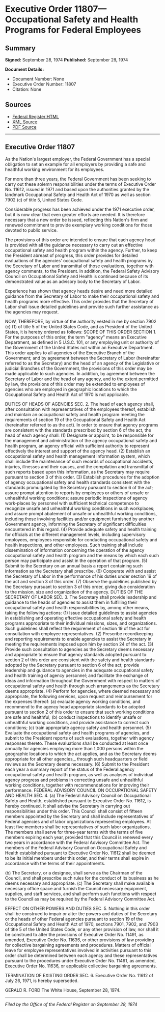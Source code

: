 # Executive Order 11807—Occupational Safety and Health Programs for Federal Employees

## Summary

**Signed:** September 28, 1974
**Published:** September 28, 1974

**Document Details:**
- Document Number: None
- Executive Order Number: 11807
- Citation: None

## Sources
- [Federal Register HTML](https://www.presidency.ucsb.edu/documents/executive-order-11807-occupational-safety-and-health-programs-for-federal-employees)
- [XML Source](None)
- [PDF Source](None)

---

## Executive Order 11807

As the Nation's largest employer, the Federal Government has a special obligation to set an example for all employers by providing a safe and healthful working environment for its employees.

For more than three years, the Federal Government has been seeking to carry out these solemn responsibilities under the terms of Executive Order No. 11612, issued in 1971 and based upon the authorities granted by the landmark Occupational Safety and Health Act of 1970 as well as section 7902 (c) of title 5, United States Code.

Considerable progress has been achieved under the 1971 executive order, but it is now clear that even greater efforts are needed. It is therefore necessary that a new order be issued, reflecting this Nation's firm and renewed commitment to provide exemplary working conditions for those devoted to public service.

The provisions of this order are intended to ensure that each agency head is provided with all the guidance necessary to carry out an effective occupational safety and health program within the agency. Further, to keep the President abreast of progress, this order provides for detailed evaluations of the agencies' occupational safety and health programs by the Secretary of Labor and transmittal of those evaluations, together with agency comments, to the President. In addition, the Federal Safety Advisory Council on Occupational Safety and Health is continued because of its demonstrated value as an advisory body to the Secretary of Labor.

Experience has shown that agency heads desire and need more detailed guidance from the Secretary of Labor to make their occupational safety and health programs more effective. This order provides that the Secretary of Labor shall issue detailed guidelines and provide such further assistance as the agencies may request.

NOW, THEREFORE, by virtue of the authority vested in me by section 7902 (c) (1) of title 5 of the United States Code, and as President of the United States, it is hereby ordered as follows:
SCOPE OF THIS ORDER
SECTION 1. For the purposes of this order, the term "agency" means an Executive Department, as defined in 5 U.S.C. 101, or any employing unit or authority of the Government of the United States not within an Executive Department. This order applies to all agencies of the Executive Branch of the Government; and by agreement between the Secretary of Labor (hereinafter referred to as the Secretary) and the head of an agency of the Legislative or judicial Branches of the Government, the provisions of this order may be made applicable to such agencies. In addition, by agreement between the Secretary of Labor and the head of any agency, and to the extent permitted by law, the provisions of this order may be extended to employees of agencies who are employed in geographic locations to which the Occupational Safety and Health Act of 1970 is not applicable.

DUTIES OF HEADS OF AGENCIES
SEC. 2. The head of each agency shall, after consultation with representatives of the employees thereof, establish and maintain an occupational safety and health program meeting the requirements of section 19 of the Occupational Safety and Health Act (hereinafter referred to as the act). In order to ensure that agency programs are consistent with the standards prescribed by section 6 of the act, the head of each agency shall:
    (1) Designate or appoint, to be responsible for the management and administration of the agency occupational safety and health program, an agency official with sufficient authority to represent effectively the interest and support of the agency head.
    (2) Establish an occupational safety and health management information system, which shall include the maintenance of such records of occupational accidents, injuries, illnesses and their causes, and the compilation and transmittal of such reports based upon this information, as the Secretary may require pursuant to section 3 of this order.
    (3) Establish procedures for the adoption of agency occupational safety and health standards consistent with the standards promulgated by the Secretary pursuant to section 6 of the act; assure prompt attention to reports by employees or others of unsafe or unhealthful working conditions; assure periodic inspections of agency work-places by personnel with sufficient technical competence to recognize unsafe and unhealthful working conditions in such workplaces; and assure prompt abatement of unsafe or unhealthful working conditions, including those involving facilities and/or equipment furnished by another Government agency, informing the Secretary of significant difficulties encountered in this regard.
    (4) Provide adequate safety and health training for officials at the different management levels, including supervisory employees, employees responsible for conducting occupational safety and health inspections, and other employees. Such training shall include dissemination of information concerning the operation of the agency occupational safety and health program and the means by which each such person may participate and assist in the operation of that program.
    (5) Submit to the Secretary on an annual basis a report containing such information as the Secretary shall prescribe.
    (6) Cooperate with and assist the Secretary of Labor in the performance of his duties under section 19 of the act and section 3 of this order.
    (7) Observe the guidelines published by the Secretary pursuant to section 3 of this order, giving due consideration to the mission, size and organization of the agency.
DUTIES OF THE SECRETARY OF LABOR
SEC. 3. The Secretary shall provide leadership and guidance to the heads of agencies to assist them in fulfilling their occupational safety and health responsibilities by, among other means, taking the following actions:
    (1) Issue detailed guidelines to assist agencies in establishing and operating effective occupational safety and health programs appropriate to their individual missions, sizes, and organizations. Such guidelines shall reflect the requirement of section 19 of the act for consultation with employee representatives.
    (2) Prescribe recordkeeping and reporting requirements to enable agencies to assist the Secretary in meeting the requirements imposed upon him by section 24 of the act.
    (3) Provide such consultation to agencies as the Secretary deems necessary and appropriate to ensure that agency standards adopted pursuant to section 2 of this order are consistent with the safety and health standards adopted by the Secretary pursuant to section 6 of the act; provide leadership and guidance to agencies in the adequate occupational safety and health training of agency personnel; and facilitate the exchange of ideas and information throughout the Government with respect to matters of occupational safety and health through such arrangements as the Secretary deems appropriate.
    (4) Perform for agencies, where deemed necessary and appropriate, the following services, upon request and reimbursement for the expenses thereof: (a) evaluate agency working conditions, and recommend to the agency head appropriate standards to be adopted pursuant to section 2 of this order to ensure that such working conditions are safe and healthful; (b) conduct inspections to identify unsafe or unhealthful working conditions, and provide assistance to correct such conditions; (c) train appropriate agency safety and health personnel.
    (5) Evaluate the occupational safety and health programs of agencies, and submit to the President reports of such evaluations, together with agency responses thereto. These evaluations shall be conducted at least once annually for agencies employing more than 1,000 persons within the geographic locations to which the act applies, and as the Secretary deems appropriate for all other agencies,_ through such headquarters or field reviews as the Secretary deems necessary.
    (6) Submit to the President each year a summary report of the status of the Federal agency occupational safety and health program, as well as analyses of individual agency progress and problems in correcting unsafe and unhealthful working conditions, together with recommendations for improving their performance.
FEDERAL ADVISORY COUNCIL ON OCCUPATIONAL
SAFETY AND HEALTH
SEC. 4. (a) The Federal Advisory Council on Occupational Safety and Health, established pursuant to Executive Order No. 11612, is hereby continued. It shall advise the Secretary in carrying out responsibilities under this order. This Council shall consist of fifteen members appointed by the Secretary and shall include representatives of Federal agencies and of labor organizations representing employees. At least five members shall be representatives of such labor organizations. The members shall serve for three-year terms with the terms of five members expiring each year, provided that this Council is renewed every two years in accordance with the Federal Advisory Committee Act. The members of the Federal Advisory Council on Occupational Safety and Health established pursuant to Executive Order No. 11612 shall be deemed to be its initial members under this order, and their terms shall expire in accordance with the terms of their appointments.

(b) The Secretary, or a designee, shall serve as the Chairman of the Council, and shall prescribe such rules for the conduct of its business as he deems necessary and appropriate.
(c) The Secretary shall make available necessary office space and furnish the Council necessary equipment, supplies, and staff services, and shall perform such functions with respect to the Council as may be required by the Federal Advisory Committee Act.

EFFECT ON OTHER POWERS AND DUTIES
SEC. 5. Nothing in this order shall be construed to impair or alter the powers and duties of the Secretary or the heads of other Federal agencies pursuant to section 19 of the Occupational Safety and Health Act of 1970, sections 7901, 7902, and 7903 of title 5 of the United States Code, or any other provision of law, nor shall it be construed to alter the provisions of Executive Order No. 11491, as amended, Executive Order No. 11636, or other provisions of law providing for collective bargaining agreements and procedures. Matters of official leave for employee representatives involved in activities pursuant to this order shall be determined between each agency and these representatives pursuant to the procedures under Executive Order No. 11491, as amended, Executive Order No. 11636, or applicable collective bargaining agreements.

TERMINATION OF EXISTING ORDER
SEC. 6. Executive Order No. 11612 of July 26, 1971, is hereby superseded.

GERALD R. FORD
The White House,
September 28, 1974.

---

*Filed by the Office of the Federal Register on September 28, 1974*
